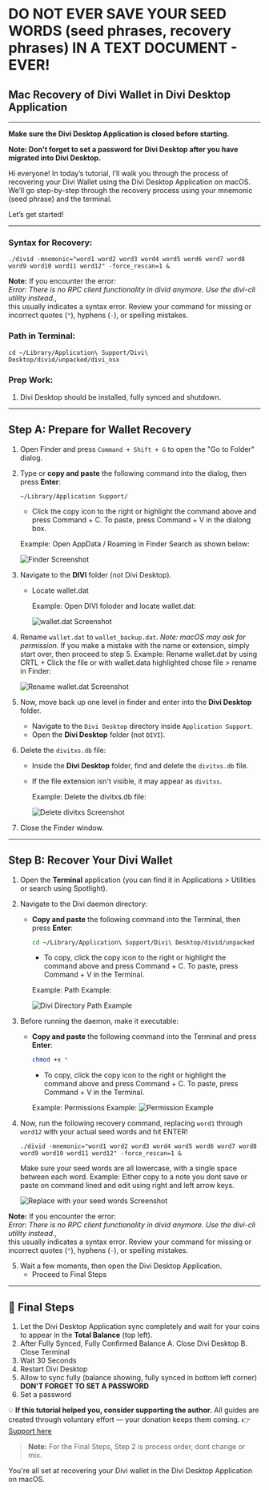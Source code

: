 # **DO NOT EVER SAVE YOUR SEED WORDS (seed phrases, recovery phrases) IN A TEXT DOCUMENT - EVER!**

## Mac Recovery of Divi Wallet in Divi Desktop Application

---

**Make sure the Divi Desktop Application is closed before starting.**

**Note: Don't forget to set a password for Divi Desktop after you have migrated into Divi Desktop.**

Hi everyone! In today’s tutorial, I’ll walk you through the process of recovering your Divi Wallet using the Divi Desktop Application on macOS. We’ll go step-by-step through the recovery process using your mnemonic (seed phrase) and the terminal.

Let’s get started!

---

### Syntax for Recovery:
```
./divid -mnemonic="word1 word2 word3 word4 word5 word6 word7 word8 word9 word10 word11 word12" -force_rescan=1 &
```
**Note:** If you encounter the error:  
*Error: There is no RPC client functionality in divid anymore. Use the divi-cli utility instead.*,  
this usually indicates a syntax error. Review your command for missing or incorrect quotes (`"`), hyphens (`-`), or spelling mistakes.


### Path in Terminal:
```
cd ~/Library/Application\ Support/Divi\ Desktop/divid/unpacked/divi_osx
```

### Prep Work:
1. Divi Desktop should be installed, fully synced and shutdown.

---

## Step A: Prepare for Wallet Recovery

1. Open Finder and press `Command + Shift + G` to open the "Go to Folder" dialog.
2. Type or **copy and paste** the following command into the dialog, then press **Enter**:
     ```
     ~/Library/Application Support/
     ```
     - Click the copy icon to the right or highlight the command above and press Command + C. To paste, press Command + V in the dialong box.
     
     Example:
     Open AppData / Roaming in Finder Search as shown below:

     ![Finder Screenshot](https://github.com/7h3v01c3/tutorials/blob/main/images/osx/force_rescan/finder.jpg)
3. Navigate to the **DIVI** folder (not Divi Desktop).
   - Locate wallet.dat

     Example:
     Open DIVI foloder and locate wallet.dat:

     ![wallet.dat Screenshot](images/osx/recovery/DIVI_folder.jpg)
     
5. Rename `wallet.dat` to `wallet_backup.dat`.
   *Note: macOS may ask for permission.* If you make a mistake with the name or extension, simply start over, then proceed to step 5.
   Example:
   Rename wallet.dat by using CRTL + Click the file or with wallet.data highlighted chose file > rename in Finder:

     ![Rename wallet.dat Screenshot](images/osx/recovery/rename_wallet.dat.jpg)

6. Now, move back up one level in finder and enter into the **Divi Desktop** folder.
   - Navigate to the `Divi Desktop` directory inside `Application Support`.
   - Open the **Divi Desktop** folder (not `DIVI`).

7. Delete the `divitxs.db` file:
   - Inside the **Divi Desktop** folder, find and delete the `divitxs.db` file.  
   - If the file extension isn't visible, it may appear as `divitxs`.

     Example:
     Delete the divitxs.db file:

     ![Delete divitxs Screenshot](https://github.com/7h3v01c3/tutorials/blob/main/images/osx/force_rescan/divi_desktop_directory.jpg)

8. Close the Finder window.

---

## Step B: Recover Your Divi Wallet

1. Open the **Terminal** application (you can find it in Applications > Utilities or search using Spotlight).
2. Navigate to the Divi daemon directory:
   - **Copy and paste** the following command into the Terminal, then press **Enter**:
     ```bash
     cd ~/Library/Application\ Support/Divi\ Desktop/divid/unpacked
     ```
     - To copy, click the copy icon to the right or highlight the command above and press Command + C. To paste, press Command + V in the Terminal.
     
     Example:
     Path Example:

     ![Divi Directory Path Example](https://github.com/7h3v01c3/tutorials/blob/main/images/osx/force_rescan/past_in_path_to_osx_directory.jpg)

3. Before running the daemon, make it executable:
   - **Copy and paste** the following command into the Terminal and press **Enter**:
     ```bash
     chmod +x *
     ```
     - To copy, click the copy icon to the right or highlight the command above and press Command + C. To paste, press Command + V in the Terminal.

     Example:
     Permissions Example:
     ![Permission Example](https://github.com/7h3v01c3/tutorials/blob/main/images/osx/force_rescan/paste_in_permissions.jpg)

4. Now, run the following recovery command, replacing `word1` through `word12` with your actual seed words and hit ENTER!
    ```
    ./divid -mnemonic="word1 word2 word3 word4 word5 word6 word7 word8 word9 word10 word11 word12" -force_rescan=1 &
    ```
    Make sure your seed words are all lowercase, with a single space between each word.
   Example:
   Either copy to a note you dont save or paste on command lined and edit using right and left arrow keys.

     ![Replace with your seed words Screenshot](images/osx/recovery/update_words_to_match_yours.gif)
   

**Note:** If you encounter the error:  
*Error: There is no RPC client functionality in divid anymore. Use the divi-cli utility instead.*,  
this usually indicates a syntax error. Review your command for missing or incorrect quotes (`"`), hyphens (`-`), or spelling mistakes.


5. Wait a few moments, then open the Divi Desktop Application.
   - Proceed to Final Steps
---

## 🎯 Final Steps

1. Let the Divi Desktop Application sync completely and wait for your coins to appear in the **Total Balance** (top left).
2. After Fully Synced, Fully Confirmed Balance
   A. Close Divi Desktop
   B. Close Terminal
3. Wait 30 Seconds
4. Restart Divi Desktop
5. Allow to sync fully (balance showing, fully synced in bottom left corner)
**DON'T FORGET TO SET A PASSWORD**
6. Set a password

💡 **If this tutorial helped you, consider supporting the author.** All guides are created through voluntary effort — your donation keeps them coming. 👉 [Support here](https://www.thevoice.dev/#donations)

> **Note:** For the Final Steps, Step 2 is process order, dont change or mix.

You're all set at recovering your Divi wallet in the Divi Desktop Application on macOS.
